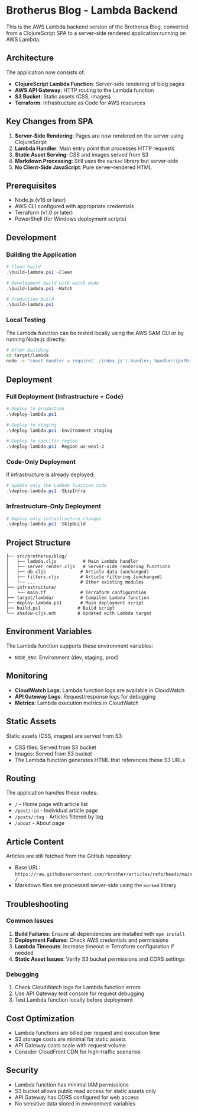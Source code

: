 # Brotherus Blog - Lambda Backend

This is the AWS Lambda backend version of the Brotherus Blog, converted from a ClojureScript SPA to a server-side rendered application running on AWS Lambda.

## Architecture

The application now consists of:

- **ClojureScript Lambda Function**: Server-side rendering of blog pages
- **AWS API Gateway**: HTTP routing to the Lambda function
- **S3 Bucket**: Static assets (CSS, images)
- **Terraform**: Infrastructure as Code for AWS resources

## Key Changes from SPA

1. **Server-Side Rendering**: Pages are now rendered on the server using ClojureScript
2. **Lambda Handler**: Main entry point that processes HTTP requests
3. **Static Asset Serving**: CSS and images served from S3
4. **Markdown Processing**: Still uses the `marked` library but server-side
5. **No Client-Side JavaScript**: Pure server-rendered HTML

## Prerequisites

- Node.js (v18 or later)
- AWS CLI configured with appropriate credentials
- Terraform (v1.0 or later)
- PowerShell (for Windows deployment scripts)

## Development

### Building the Application

```powershell
# Clean build
.\build-lambda.ps1 -Clean

# Development build with watch mode
.\build-lambda.ps1 -Watch

# Production build
.\build-lambda.ps1
```

### Local Testing

The Lambda function can be tested locally using the AWS SAM CLI or by running Node.js directly:

```bash
# After building
cd target/lambda
node -e "const handler = require('./index.js').handler; handler({path: '/', httpMethod: 'GET'}, {}, console.log)"
```

## Deployment

### Full Deployment (Infrastructure + Code)

```powershell
# Deploy to production
.\deploy-lambda.ps1

# Deploy to staging
.\deploy-lambda.ps1 -Environment staging

# Deploy to specific region
.\deploy-lambda.ps1 -Region us-west-2
```

### Code-Only Deployment

If infrastructure is already deployed:

```powershell
# Update only the Lambda function code
.\deploy-lambda.ps1 -SkipInfra
```

### Infrastructure-Only Deployment

```powershell
# Deploy only infrastructure changes
.\deploy-lambda.ps1 -SkipBuild
```

## Project Structure

```
├── src/brotherus/blog/
│   ├── lambda.cljs          # Main Lambda handler
│   ├── server_render.cljs   # Server-side rendering functions
│   ├── db.cljs             # Article data (unchanged)
│   ├── filters.cljs        # Article filtering (unchanged)
│   └── ...                 # Other existing modules
├── infrastructure/
│   └── main.tf             # Terraform configuration
├── target/lambda/          # Compiled Lambda function
├── deploy-lambda.ps1       # Main deployment script
├── build.ps1              # Build script
└── shadow-cljs.edn        # Updated with Lambda target
```

## Environment Variables

The Lambda function supports these environment variables:

- `NODE_ENV`: Environment (dev, staging, prod)

## Monitoring

- **CloudWatch Logs**: Lambda function logs are available in CloudWatch
- **API Gateway Logs**: Request/response logs for debugging
- **Metrics**: Lambda execution metrics in CloudWatch

## Static Assets

Static assets (CSS, images) are served from S3:

- CSS files: Served from S3 bucket
- Images: Served from S3 bucket
- The Lambda function generates HTML that references these S3 URLs

## Routing

The application handles these routes:

- `/` - Home page with article list
- `/post/:id` - Individual article page
- `/posts/:tag` - Articles filtered by tag
- `/about` - About page

## Article Content

Articles are still fetched from the GitHub repository:
- Base URL: `https://raw.githubusercontent.com/rbrother/articles/refs/heads/main/`
- Markdown files are processed server-side using the `marked` library

## Troubleshooting

### Common Issues

1. **Build Failures**: Ensure all dependencies are installed with `npm install`
2. **Deployment Failures**: Check AWS credentials and permissions
3. **Lambda Timeouts**: Increase timeout in Terraform configuration if needed
4. **Static Asset Issues**: Verify S3 bucket permissions and CORS settings

### Debugging

1. Check CloudWatch logs for Lambda function errors
2. Use API Gateway test console for request debugging
3. Test Lambda function locally before deployment

## Cost Optimization

- Lambda functions are billed per request and execution time
- S3 storage costs are minimal for static assets
- API Gateway costs scale with request volume
- Consider CloudFront CDN for high-traffic scenarios

## Security

- Lambda function has minimal IAM permissions
- S3 bucket allows public read access for static assets only
- API Gateway has CORS configured for web access
- No sensitive data stored in environment variables
